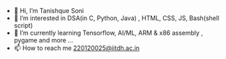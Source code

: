 - 👋 Hi, I’m Tanishque Soni
- 👀 I’m interested in DSA(in C, Python, Java) , HTML, CSS, JS, Bash(shell script) 
- 🌱 I’m currently learning Tensorflow, AI/ML, ARM & x86 assembly , pygame and more ...
- 📫 How to reach me 220120025@iitdh.ac.in

<!---
soniji-Tanishque33/soniji-Tanishque33 is a ✨ special ✨ repository because its `README.md` (this file) appears on your GitHub profile.
You can click the Preview link to take a look at your changes.
--->

